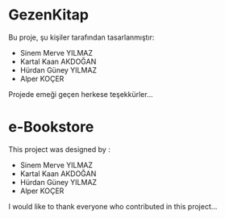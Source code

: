 # GezenKitap
Bu proje, şu kişiler tarafından tasarlanmıştır: 

- Sinem Merve YILMAZ
- Kartal Kaan AKDOĞAN
- Hürdan Güney YILMAZ
- Alper KOÇER

Projede emeği geçen herkese teşekkürler...


# e-Bookstore
This project was designed by :

- Sinem Merve YILMAZ
- Kartal Kaan AKDOĞAN
- Hürdan Güney YILMAZ
- Alper KOÇER

I would like to thank everyone who contributed in this project...